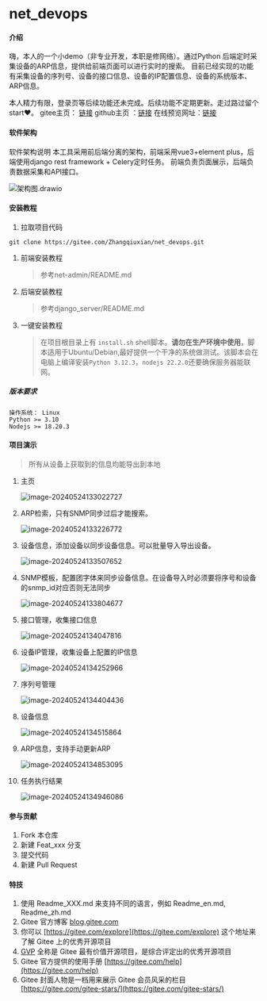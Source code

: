 # net_devops

#### 介绍
嗨，本人的一个小demo（非专业开发，本职是修网络）。通过Python 后端定时采集设备的ARP信息，提供给前端页面可以进行实时的搜索。
目前已经实现的功能有采集设备的序列号、设备的接口信息、设备的IP配置信息、设备的系统版本、ARP信息。

本人精力有限，登录页等后续功能还未完成。后续功能不定期更新。走过路过留个start❤。
gitee主页： [链接](https://gitee.com/Zhangqiuxian) 	github主页 ：[链接](https://github.com/Zhang-qiuxian)   在线预览网址：[链接](https://120.79.17.3/)

#### 软件架构
软件架构说明
本工具采用前后端分离的架构，前端采用vue3+element plus，后端使用django rest framework + Celery定时任务。
前端负责页面展示，后端负责数据采集和API接口。

![架构图.drawio](README/asset/架构图.drawio.png)

#### 安装教程

1. 拉取项目代码
```shell
git clone https://gitee.com/Zhangqiuxian/net_devops.git
```
1. 前端安装教程

   > 参考net-admin/README.md

2. 后端安装教程

   > 参考django_server/README.md

3. 一键安装教程

   > 在项目根目录上有 `install.sh` shell脚本。**请勿在生产环境中使用**，脚本适用于Ubuntu/Debian,最好提供一个干净的系统做测试。该脚本会在电脑上编译安装`Python 3.12.3`，`nodejs 22.2.0`还要确保服务器能联网。

##### 版本要求

```shell
操作系统： Linux
Python >= 3.10
Nodejs >= 18.20.3
```

#### 项目演示

> 所有从设备上获取到的信息均能导出到本地

1. 主页

   ![image-20240524133022727](README/asset/image-20240524133022727.png)

2. ARP检索，只有SNMP同步过后才能搜索。

   ![image-20240524133226772](README/asset/image-20240524133226772.png)

3. 设备信息，添加设备以同步设备信息。可以批量导入导出设备。

   ![image-20240524133507652](README/asset/image-20240524133507652.png)

4. SNMP模板，配置团字体来同步设备信息。在设备导入时必须要将序号和设备的snmp_id对应否则无法同步

   ![image-20240524133804677](README/asset/image-20240524133804677.png)

5. 接口管理，收集接口信息

   ![image-20240524134047816](README/asset/image-20240524134047816.png)

6. 设备IP管理，收集设备上配置的IP信息

   ![image-20240524134252966](README/asset/image-20240524134252966.png)

7. 序列号管理

   ![image-20240524134404436](README/asset/image-20240524134404436.png)

8. 设备信息

   ![image-20240524134515864](README/asset/image-20240524134515864.png)

9. ARP信息，支持手动更新ARP

   ![image-20240524134853095](README/asset/image-20240524134853095.png)

10. 任务执行结果

    ![image-20240524134946086](README/asset/image-20240524134946086.png)

#### 参与贡献

1.  Fork 本仓库
2.  新建 Feat_xxx 分支
3.  提交代码
4.  新建 Pull Request


#### 特技

1.  使用 Readme\_XXX.md 来支持不同的语言，例如 Readme\_en.md, Readme\_zh.md
2.  Gitee 官方博客 [blog.gitee.com](https://blog.gitee.com)
3.  你可以 [https://gitee.com/explore](https://gitee.com/explore) 这个地址来了解 Gitee 上的优秀开源项目
4.  [GVP](https://gitee.com/gvp) 全称是 Gitee 最有价值开源项目，是综合评定出的优秀开源项目
5.  Gitee 官方提供的使用手册 [https://gitee.com/help](https://gitee.com/help)
6.  Gitee 封面人物是一档用来展示 Gitee 会员风采的栏目 [https://gitee.com/gitee-stars/](https://gitee.com/gitee-stars/)
